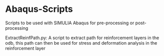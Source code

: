 # Abaqus-Scripts
Scripts to be used with SIMULIA Abaqus for pre-processing or post-processing

ExtractReinfPath.py: 
A script to extract path for reinforcement layers in the odb, this path can then be used for stress and deformation analysis in the reinforcement layer

